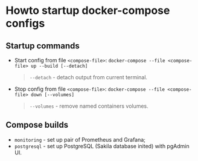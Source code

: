 # Howto startup docker-compose configs

## Startup commands

- Start config from file `<compose-file>`: `docker-compose --file <compose-file> up --build [--detach]`
  > `--detach` - detach output from current terminal.
- Stop config from file `<compose-file>`: `docker-compose --file <compose-file> down [--volumes]`
  > `--volumes` - remove named containers volumes.

## Compose builds

- `monitoring` - set up pair of Prometheus and Grafana;
- `postgresql` - set up PostgreSQL (Sakila database inited) with pgAdmin UI.
